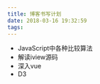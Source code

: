 ```yaml
---
title: 博客书写计划
date: 2018-03-16 19:32:59
tags:
---
```



- JavaScript中各种比较算法
- 解读iview源码
- 深入vue
- D3
